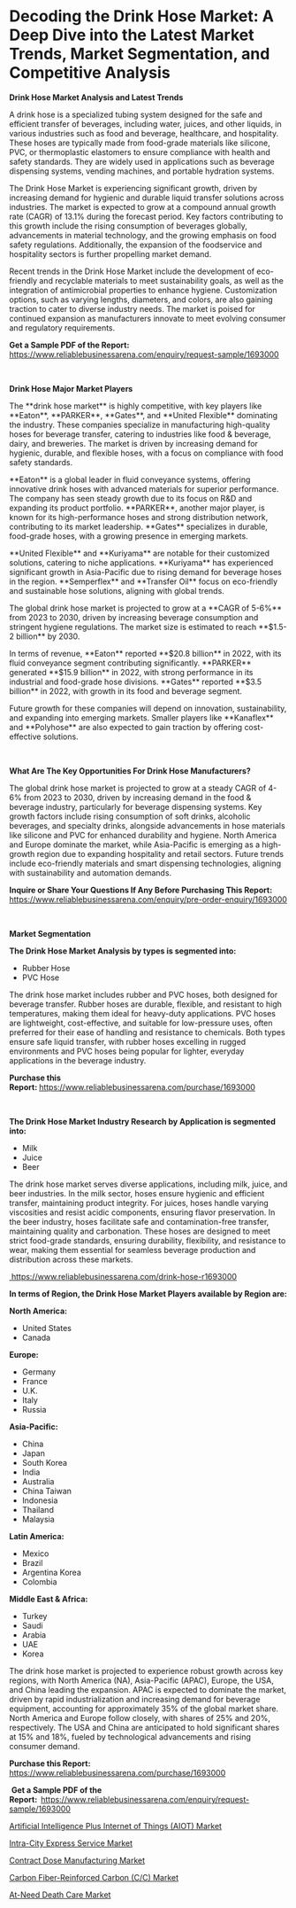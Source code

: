 <p><h1>Decoding the Drink Hose Market: A Deep Dive into the Latest Market Trends, Market Segmentation, and Competitive Analysis</h1></p><p><strong>Drink Hose Market Analysis and Latest Trends</strong></p>
<p><p>A drink hose is a specialized tubing system designed for the safe and efficient transfer of beverages, including water, juices, and other liquids, in various industries such as food and beverage, healthcare, and hospitality. These hoses are typically made from food-grade materials like silicone, PVC, or thermoplastic elastomers to ensure compliance with health and safety standards. They are widely used in applications such as beverage dispensing systems, vending machines, and portable hydration systems.</p><p>The Drink Hose Market is experiencing significant growth, driven by increasing demand for hygienic and durable liquid transfer solutions across industries. The market is expected to grow at a compound annual growth rate (CAGR) of 13.1% during the forecast period. Key factors contributing to this growth include the rising consumption of beverages globally, advancements in material technology, and the growing emphasis on food safety regulations. Additionally, the expansion of the foodservice and hospitality sectors is further propelling market demand.</p><p>Recent trends in the Drink Hose Market include the development of eco-friendly and recyclable materials to meet sustainability goals, as well as the integration of antimicrobial properties to enhance hygiene. Customization options, such as varying lengths, diameters, and colors, are also gaining traction to cater to diverse industry needs. The market is poised for continued expansion as manufacturers innovate to meet evolving consumer and regulatory requirements.</p></p>
<p><strong>Get a Sample PDF of the Report:&nbsp;</strong> <a href="https://www.reliablebusinessarena.com/enquiry/request-sample/1693000?utm_campaign=1995&utm_medium=2&utm_source=Github&utm_content=ia&utm_term=24012025&utm_id=drink-hose">https://www.reliablebusinessarena.com/enquiry/request-sample/1693000</a></p>
<p>&nbsp;</p>
<p><strong>Drink Hose Major Market Players</strong></p>
<p><p>The **drink hose market** is highly competitive, with key players like **Eaton**, **PARKER**, **Gates**, and **United Flexible** dominating the industry. These companies specialize in manufacturing high-quality hoses for beverage transfer, catering to industries like food & beverage, dairy, and breweries. The market is driven by increasing demand for hygienic, durable, and flexible hoses, with a focus on compliance with food safety standards.</p><p>**Eaton** is a global leader in fluid conveyance systems, offering innovative drink hoses with advanced materials for superior performance. The company has seen steady growth due to its focus on R&D and expanding its product portfolio. **PARKER**, another major player, is known for its high-performance hoses and strong distribution network, contributing to its market leadership. **Gates** specializes in durable, food-grade hoses, with a growing presence in emerging markets.</p><p>**United Flexible** and **Kuriyama** are notable for their customized solutions, catering to niche applications. **Kuriyama** has experienced significant growth in Asia-Pacific due to rising demand for beverage hoses in the region. **Semperflex** and **Transfer Oil** focus on eco-friendly and sustainable hose solutions, aligning with global trends.</p><p>The global drink hose market is projected to grow at a **CAGR of 5-6%** from 2023 to 2030, driven by increasing beverage consumption and stringent hygiene regulations. The market size is estimated to reach **$1.5-2 billion** by 2030.</p><p>In terms of revenue, **Eaton** reported **$20.8 billion** in 2022, with its fluid conveyance segment contributing significantly. **PARKER** generated **$15.9 billion** in 2022, with strong performance in its industrial and food-grade hose divisions. **Gates** reported **$3.5 billion** in 2022, with growth in its food and beverage segment.</p><p>Future growth for these companies will depend on innovation, sustainability, and expanding into emerging markets. Smaller players like **Kanaflex** and **Polyhose** are also expected to gain traction by offering cost-effective solutions.</p></p>
<p>&nbsp;</p>
<p><strong>What Are The Key Opportunities For Drink Hose Manufacturers?</strong></p>
<p><p>The global drink hose market is projected to grow at a steady CAGR of 4-6% from 2023 to 2030, driven by increasing demand in the food & beverage industry, particularly for beverage dispensing systems. Key growth factors include rising consumption of soft drinks, alcoholic beverages, and specialty drinks, alongside advancements in hose materials like silicone and PVC for enhanced durability and hygiene. North America and Europe dominate the market, while Asia-Pacific is emerging as a high-growth region due to expanding hospitality and retail sectors. Future trends include eco-friendly materials and smart dispensing technologies, aligning with sustainability and automation demands.</p></p>
<p><strong>Inquire or Share Your Questions If Any Before Purchasing This Report:</strong> <a href="https://www.reliablebusinessarena.com/enquiry/pre-order-enquiry/1693000?utm_campaign=1995&utm_medium=2&utm_source=Github&utm_content=ia&utm_term=24012025&utm_id=drink-hose">https://www.reliablebusinessarena.com/enquiry/pre-order-enquiry/1693000</a></p>
<p>&nbsp;</p>
<p><strong>Market Segmentation</strong></p>
<p><strong>The Drink Hose Market Analysis by types is segmented into:</strong></p>
<p><ul><li>Rubber Hose</li><li>PVC Hose</li></ul></p>
<p><p>The drink hose market includes rubber and PVC hoses, both designed for beverage transfer. Rubber hoses are durable, flexible, and resistant to high temperatures, making them ideal for heavy-duty applications. PVC hoses are lightweight, cost-effective, and suitable for low-pressure uses, often preferred for their ease of handling and resistance to chemicals. Both types ensure safe liquid transfer, with rubber hoses excelling in rugged environments and PVC hoses being popular for lighter, everyday applications in the beverage industry.</p></p>
<p><strong>Purchase this Report:&nbsp;</strong><a href="https://www.reliablebusinessarena.com/purchase/1693000?utm_campaign=1995&utm_medium=2&utm_source=Github&utm_content=ia&utm_term=24012025&utm_id=drink-hose">https://www.reliablebusinessarena.com/purchase/1693000</a></p>
<p>&nbsp;</p>
<p><strong>The Drink Hose Market Industry Research by Application is segmented into:</strong></p>
<p><ul><li>Milk</li><li>Juice</li><li>Beer</li></ul></p>
<p><p>The drink hose market serves diverse applications, including milk, juice, and beer industries. In the milk sector, hoses ensure hygienic and efficient transfer, maintaining product integrity. For juices, hoses handle varying viscosities and resist acidic components, ensuring flavor preservation. In the beer industry, hoses facilitate safe and contamination-free transfer, maintaining quality and carbonation. These hoses are designed to meet strict food-grade standards, ensuring durability, flexibility, and resistance to wear, making them essential for seamless beverage production and distribution across these markets.</p></p>
<p><a href="https://www.reliablebusinessarena.com/drink-hose-r1693000?utm_campaign=1995&utm_medium=2&utm_source=Github&utm_content=ia&utm_term=24012025&utm_id=drink-hose">&nbsp;https://www.reliablebusinessarena.com/drink-hose-r1693000</a></p>
<p><strong>In terms of Region, the Drink Hose Market Players available by Region are:</strong></p>
<p>
    <p> <strong> North America: </strong>
        <ul>
            <li>United States</li>
            <li>Canada</li>
        </ul>
        </p> 
    <p> <strong> Europe: </strong>
        <ul>
            <li>Germany</li>
            <li>France</li>
            <li>U.K.</li>
            <li>Italy</li>
            <li>Russia</li>
        </ul>
        </p> 
    <p> <strong> Asia-Pacific: </strong>
        <ul>
            <li>China</li>
            <li>Japan</li>
            <li>South Korea</li>
            <li>India</li>
            <li>Australia</li>
            <li>China Taiwan</li>
            <li>Indonesia</li>
            <li>Thailand</li>
            <li>Malaysia</li>
        </ul>
        </p> 
    <p> <strong> Latin America: </strong>
        <ul>
            <li>Mexico</li>
            <li>Brazil</li>
            <li>Argentina Korea</li>
            <li>Colombia</li>
        </ul>
        </p> 
    <p> <strong> Middle East & Africa: </strong>
        <ul>
            <li>Turkey</li>
            <li>Saudi</li>
            <li>Arabia</li>
            <li>UAE</li>
            <li>Korea</li>
        </ul>
    </p>
    </p>
<p><p>The drink hose market is projected to experience robust growth across key regions, with North America (NA), Asia-Pacific (APAC), Europe, the USA, and China leading the expansion. APAC is expected to dominate the market, driven by rapid industrialization and increasing demand for beverage equipment, accounting for approximately 35% of the global market share. North America and Europe follow closely, with shares of 25% and 20%, respectively. The USA and China are anticipated to hold significant shares at 15% and 18%, fueled by technological advancements and rising consumer demand.</p></p>
<p><strong>Purchase this Report: </strong><a href="https://www.reliablebusinessarena.com/purchase/1693000?utm_campaign=1995&utm_medium=2&utm_source=Github&utm_content=ia&utm_term=24012025&utm_id=drink-hose">https://www.reliablebusinessarena.com/purchase/1693000</a></p>
<p>&nbsp;<strong>Get a Sample PDF of the Report:&nbsp;&nbsp;</strong><a href="https://www.reliablebusinessarena.com/enquiry/request-sample/1693000?utm_campaign=1995&utm_medium=2&utm_source=Github&utm_content=ia&utm_term=24012025&utm_id=drink-hose">https://www.reliablebusinessarena.com/enquiry/request-sample/1693000</a></p>
<p><strong></strong></p>
<p><p><a href="https://www.linkedin.com/pulse/artificial-intelligence-plus-internet-things-aiot-market-jcvlc?utm_campaign=1995&utm_medium=2&utm_source=Github&utm_content=ia&utm_term=24012025&utm_id=drink-hose">Artificial Intelligence Plus Internet of Things (AIOT) Market</a></p><p><a href="https://www.linkedin.com/pulse/intra-city-express-service-market-overview-size-valuation-projected-l5xqf?utm_campaign=1995&utm_medium=2&utm_source=Github&utm_content=ia&utm_term=24012025&utm_id=drink-hose">Intra-City Express Service Market</a></p><p><a href="https://www.linkedin.com/pulse/providing-industry-analysis-andforecasts-between-2025-2032-forthe-0t3tc?utm_campaign=1995&utm_medium=2&utm_source=Github&utm_content=ia&utm_term=24012025&utm_id=drink-hose">Contract Dose Manufacturing Market</a></p><p><a href="https://www.linkedin.com/pulse/carbon-fiber-reinforced-cc-market-trend-expected-grow-rapidly-xeoaf?utm_campaign=1995&utm_medium=2&utm_source=Github&utm_content=ia&utm_term=24012025&utm_id=drink-hose">Carbon Fiber-Reinforced Carbon (C/C) Market</a></p><p><a href="https://www.linkedin.com/pulse/revenue-analysis-at-need-death-care-market-projected-tbibf?utm_campaign=1995&utm_medium=2&utm_source=Github&utm_content=ia&utm_term=24012025&utm_id=drink-hose">At-Need Death Care Market</a></p></p>